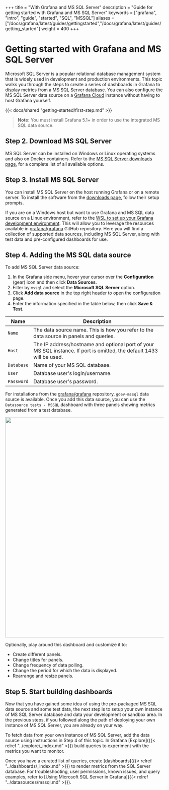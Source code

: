 +++
title = "With Grafana and MS SQL Server"
description = "Guide for getting started with Grafana and MS SQL Server"
keywords = ["grafana", "intro", "guide", "started", "SQL", "MSSQL"]
aliases = ["/docs/grafana/latest/guides/gettingstarted","/docs/grafana/latest/guides/getting_started"]
weight = 400
+++

# Getting started with Grafana and MS SQL Server

Microsoft SQL Server is a popular relational database management system that is widely used in development and production environments. This topic walks you through the steps to create a series of dashboards in Grafana to display metrics from a MS SQL Server database. You can also configure the MS SQL Server data source on a [Grafana Cloud](https://grafana.com/docs/grafana-cloud/) instance without having to host Grafana yourself.

{{< docs/shared "getting-started/first-step.md" >}}

> **Note:** You must install Grafana 5.1+ in order to use the integrated MS SQL data source.

## Step 2. Download MS SQL Server

MS SQL Server can be installed on Windows or Linux operating systems and also on Docker containers. Refer to the [MS SQL Server downloads page](https://www.microsoft.com/en-us/sql-server/sql-server-downloads), for a complete list of all available options.
## Step 3. Install MS SQL Server

You can install MS SQL Server on the host running Grafana or on a remote server. To install the software from the [downloads page](https://www.microsoft.com/en-us/sql-server/sql-server-downloads), follow their setup prompts.

If you are on a Windows host but want to use Grafana and MS SQL data source on a Linux environment, refer to the [WSL to set up your Grafana development environment](https://grafana.com/blog/2021/03/03/.how-to-set-up-a-grafana-development-environment-on-a-windows-pc-using-wsl). This will allow you to leverage the resources available in [grafana/grafana](https://github.com/grafana/grafana) GitHub repository. Here you will find a collection of supported data sources, including MS SQL Server, along with test data and pre-configured dashboards for use.
## Step 4. Adding the MS SQL data source

To add MS SQL Server data source:

1. In the Grafana side menu, hover your cursor over the **Configuration** (gear) icon and then click **Data Sources**.
1. Filter by `mssql` and select the **Microsoft SQL Server** option.
1. Click **Add data source** in the top right header to open the configuration page.
1. Enter the information specified in the table below, then click **Save & Test**.
   
 Name           | Description
------------   | -------------
`Name`         | The data source name. This is how you refer to the data source in panels and queries.
`Host`         | The IP address/hostname and optional port of your MS SQL instance. If port is omitted, the default 1433 will be used.
`Database`     | Name of your MS SQL database.
`User`         | Database user's login/username.
`Password`     | Database user's password. 

For installations from the [grafana/grafana](https://github.com/grafana/grafana/tree/main) repository, `gdev-mssql` data source is available. Once you add this data source, you can use the `Datasource tests - MSSQL` dashboard with three panels showing metrics generated from a test database.

<img src="/img/docs/getting-started/gdev-sql-dashboard.png" class="no-shadow" width="700px">

Optionally, play around this dashboard and customize it to:
- Create different panels.
- Change titles for panels.
- Change frequency of data polling.
- Change the period for which the data is displayed.
- Rearrange and resize panels.

## Step 5. Start building dashboards

Now that you have gained some idea of using the pre-packaged MS SQL data source and some test data, the next step is to setup your own instance of MS SQL Server database and data your development or sandbox area. In the previous steps, if you followed along the path of deploying your own instance of MS SQL Server, you are already on your way.

To fetch data from your own instance of MS SQL Server, add the data source using instructions in Step 4 of this topic. In Grafana [Explore]({{< relref "../explore/_index.md" >}}) build queries to experiment with the metrics you want to monitor.
  
Once you have a curated list of queries, create [dashboards]({{< relref "../dashboards/_index.md" >}}) to render metrics from the SQL Server database. For troubleshooting, user permissions, known issues, and query examples, refer to [Using Microsoft SQL Server in Grafana]({{< relref "../datasources/mssql.md" >}}).
